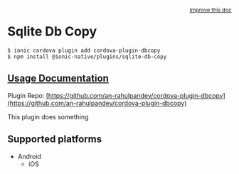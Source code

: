 <a style="float:right;font-size:12px;" href="http://github.com/danielsogl/awesome-cordova-plugins/edit/master/src/@awesome-cordova-plugins/plugins/sqlite-db-copy/index.ts#L1">
  Improve this doc
</a>

# Sqlite Db Copy

```
$ ionic cordova plugin add cordova-plugin-dbcopy
$ npm install @ionic-native/plugins/sqlite-db-copy
```

## [Usage Documentation](https://ionicframework.com/docs/native/sqlite-db-copy/)

Plugin Repo: [https://github.com/an-rahulpandey/cordova-plugin-dbcopy](https://github.com/an-rahulpandey/cordova-plugin-dbcopy)

This plugin does something

## Supported platforms

- Android
  - iOS
  


